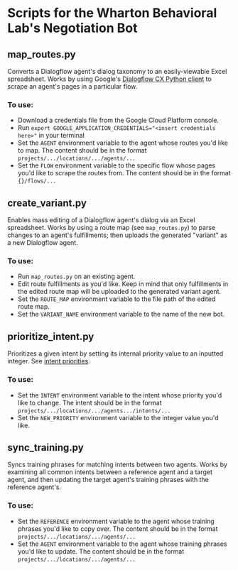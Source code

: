 # Scripts for the Wharton Behavioral Lab's Negotiation Bot 

## map_routes.py

Converts a Dialogflow agent's dialog taxonomy to an easily-viewable Excel spreadsheet. Works by using Google's [Dialogflow CX Python client](https://googleapis.dev/python/dialogflow-cx/latest/index.html) to scrape an agent's pages in a particular flow.

### To use: 
- Download a credentials file from the Google Cloud Platform console.
- Run `export GOOGLE_APPLICATION_CREDENTIALS="<insert credentials here>"` in your terminal
- Set the `AGENT` environment variable to the agent whose routes you'd like to map. The content should be in the format `projects/.../locations/.../agents/...`
- Set the `FLOW` environment variable to the specific flow whose pages you'd like to scrape the routes from. The content should be in the format `{}/flows/...`

## create_variant.py

Enables mass editing of a Dialogflow agent's dialog via an Excel spreadsheet. Works by using a route map (see `map_routes.py`) to parse changes to an agent's fulfillments; then uploads the generated "variant" as a new Dialogflow agent.

### To use:
- Run `map_routes.py` on an existing agent.
- Edit route fulfillments as you'd like. Keep in mind that only fulfillments in the edited route map will be uploaded to the generated variant agent.
- Set the `ROUTE_MAP` environment variable to the file path of the edited route map.
- Set the `VARIANT_NAME` environment variable to the name of the new bot.

## prioritize_intent.py

Prioritizes a given intent by setting its internal priority value to an inputted integer. See [intent priorities](https://cloud.google.com/dialogflow/es/docs/intents-settings#priority).

### To use:
- Set the `INTENT` environment variable to the intent whose priority you'd like to change. The intent should be in the format `projects/.../locations/.../agents.../intents/...`
- Set the `NEW_PRIORITY` environment variable to the integer value you'd like.

## sync_training.py

Syncs training phrases for matching intents between two agents. Works by examining all common intents between a reference agent and a target agent, and then updating the target agent's training phrases with the reference agent's.

### To use:
- Set the `REFERENCE` environment variable to the agent whose training phrases you'd like to copy over. The content should be in the format `projects/.../locations/.../agents/...`
- Set the `AGENT` environment variable to the agent whose training phrases you'd like to update. The content should be in the format `projects/.../locations/.../agents/...`
